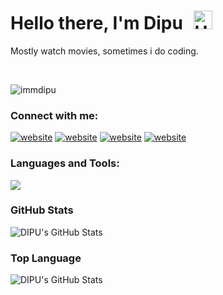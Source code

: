 # Hello there, I'm Dipu <img src="https://raw.githubusercontent.com/iampavangandhi/iampavangandhi/master/gifs/Hi.gif" alt="Hi" style="width: 30px;margin-left: 10px;">

Mostly watch movies, sometimes i do coding.

<br/>
<p align="left"> <img src="https://komarev.com/ghpvc/?username=immdipu&label=Profile%20views&color=0e75b6&style=flat" alt="immdipu" /> </p>

### Connect with me:

[![website](./img/twitter-light.svg)](https://twitter.com/immdipu#gh-light-mode-only)
[![website](./img/twitter-dark.svg)](https://twitter.com/immdipu#gh-dark-mode-only) 
[![website](./img/instagram-light.svg)](https://www.instagram.com/immdipu/#gh-light-mode-only)
[![website](./img/instagram-dark.svg)](https://www.instagram.com/immdipu/#gh-dark-mode-only)




### Languages and Tools:

  <a href="https://skillicons.dev">
    <img style="aspect-ratio: 1 / 1;" src="https://skillicons.dev/icons?i=javascript,ts,golang&theme=dark" />
  </a>

<br />

### GitHub Stats

  <img alt="DIPU's GitHub Stats" src="https://github-readme-stats.vercel.app/api?username=immdipu&show_icons=true" />

### Top Language

  <img alt="DIPU's GitHub Stats" src="https://github-readme-stats.vercel.app/api/top-langs/?username=immdipu&langs_count=8" />
